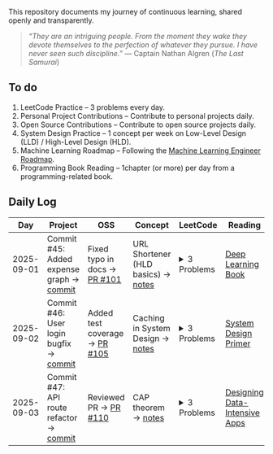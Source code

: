 This repository documents my journey of continuous learning, shared openly and transparently.




> *“They are an intriguing people. From the moment they wake they devote themselves to the perfection of whatever they pursue. I have never seen such discipline.”* — Captain Nathan Algren (*The Last Samurai*)  


## To do

1. LeetCode Practice – 3 problems every day.  
2. Personal Project Contributions – Contribute to personal projects daily.  
3. Open Source Contributions – Contribute to open source projects daily.  
4. System Design Practice – 1 concept per week on Low-Level Design (LLD) / High-Level Design (HLD).  
5. Machine Learning Roadmap  – Following the [Machine Learning Engineer Roadmap](https://roadmap.sh/r/ml-engineer-3dqvu).  
6. Programming Book Reading – 1chapter (or more) per day from a programming-related book.  

<!-- 
---

## Personal Reflection  

> *"I am facing impostor syndrome. I don’t feel fully ready yet. With graduation coming in 2026, it’s already time to apply for Summer 2026 internships and prepare for my first job after graduation, but I want to try something different — maybe even a little crazy. I want to dedicate one full semester to sharpening myself, filling the gaps in my resume, and building real confidence in all the things I supposedly know. Like a samurai who spends his life sharpening his blade for the day of battle, I want to prepare with discipline and focus, so when my time comes, I will stand ready."*  -->




## Daily Log  

<!--
| Post | Date           | Topics                                                                 | Status        |
|------|---------------|------------------------------------------------------------------------|---------------|
| 0    | Sept 1st, 2025 | Packing for the journey: planning, crafting schedules and plans, unveiling my blog | ██████████ 100% |
| 1    | Sept 2nd, 2025 | LeetCode warm-up, Machine Learning roadmap intro, programming book (Chapter 1)     | ██████░░░░ 60%  |
| 2    | Sept 3rd, 2025 | System Design session (LLD basics), personal project contribution                   | ████░░░░░░ 40%  |
-->

| Day        | Project                                                                                 | OSS                                                     | Concept                                             | LeetCode                                                                                                                                                                         | Reading                                              | Daily Avg          |
|------------|------------------------------------------------------------------------------------------|---------------------------------------------------------|-----------------------------------------------------|----------------------------------------------------------------------------------------------------------------------------------------------------------------------------------|------------------------------------------------------|-------------------|
| 2025-09-01 | Commit #45: Added expense graph → [commit](https://github.com/rajil/bills-spender/commit/45) | Fixed typo in docs → [PR #101](https://github.com/someOSS/project/pull/101) | URL Shortener (HLD basics) → [notes](notes/url-shortener-hld.md) | <details><summary>3 Problems</summary> 1. [Two Sum](solutions/two-sum.md) <br> 2. [Valid Anagram](solutions/valid-anagram.md) <br> 3. [Best Time to Buy/Sell Stock](solutions/buy-sell-stock.md) </details> | [Deep Learning Book](https://deeplearningbook.org/) | ██████████ 100%   |
| 2025-09-02 | Commit #46: User login bugfix → [commit](https://github.com/rajil/bills-spender/commit/46) | Added test coverage → [PR #105](https://github.com/someOSS/project/pull/105) | Caching in System Design → [notes](notes/system-design-caching.md) | <details><summary>3 Problems</summary> 1. [Longest Substring](solutions/longest-substring.md) <br> 2. [Group Anagrams](solutions/group-anagrams.md) <br> 3. [Binary Tree Inorder Traversal](solutions/inorder.md) </details> | [System Design Primer](https://github.com/donnemartin/system-design-primer) | ████████░░ 80%    |
| 2025-09-03 | Commit #47: API route refactor → [commit](https://github.com/rajil/bills-spender/commit/47) | Reviewed PR → [PR #110](https://github.com/someOSS/project/pull/110) | CAP theorem → [notes](notes/cap-theorem.md)         | <details><summary>3 Problems</summary> 1. [Climbing Stairs](solutions/climbing-stairs.md) <br> 2. [Linked List Cycle](solutions/linked-list-cycle.md) <br> 3. [Maximum Subarray](solutions/max-subarray.md) </details> | [Designing Data-Intensive Apps](https://dataintensive.net/) | █████████░ 90%    |

